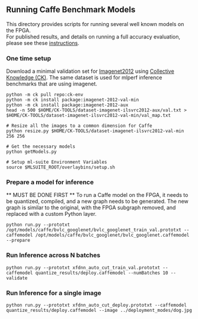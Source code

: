 

## Running Caffe Benchmark Models
This directory provides scripts for running several well known models on the FPGA.  
For published results, and details on running a full accuracy evaluation, please see these [instructions](Benchmark_README.md). 
### One time setup

Download a minimal validation set for [Imagenet2012](http://www.image-net.org/challenges/LSVRC/2012) using [Collective Knowledge (CK)](https://github.com/ctuning).
The same dataset is used for mlperf inference benchmarks that are using imagenet.

```
python -m ck pull repo:ck-env
python -m ck install package:imagenet-2012-val-min
python -m ck install package:imagenet-2012-aux
head -n 500 $HOME/CK-TOOLS/dataset-imagenet-ilsvrc2012-aux/val.txt > $HOME/CK-TOOLS/dataset-imagenet-ilsvrc2012-val-min/val_map.txt

# Resize all the images to a common dimension for Caffe
python resize.py $HOME/CK-TOOLS/dataset-imagenet-ilsvrc2012-val-min 256 256

# Get the necessary models
python getModels.py

# Setup ml-suite Environment Variables
source $MLSUITE_ROOT/overlaybins/setup.sh

```

### Prepare a model for inference
** MUST BE DONE FIRST **
To run a Caffe model on the FPGA, it needs to be quantized, compiled, and a new graph needs to be generated. The new graph is similar to the original, with the FPGA subgraph removed, and replaced with a custom Python layer.
```
python run.py --prototxt /opt/models/caffe/bvlc_googlenet/bvlc_googlenet_train_val.prototxt --caffemodel /opt/models/caffe/bvlc_googlenet/bvlc_googlenet.caffemodel --prepare
```
  
### Run Inference across N batches
```
python run.py --prototxt xfdnn_auto_cut_train_val.prototxt --caffemodel quantize_results/deploy.caffemodel --numBatches 10 --validate
```

### Run Inference for a single image
```
python run.py --prototxt xfdnn_auto_cut_deploy.prototxt --caffemodel quantize_results/deploy.caffemodel --image ../deployment_modes/dog.jpg
```

